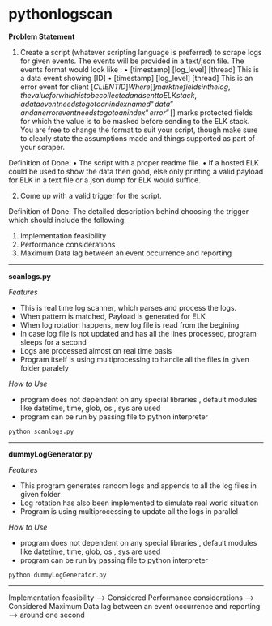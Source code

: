 # pythonlogscan

**Problem Statement**
1.	Create a script (whatever scripting language is preferred) to scrape logs for given events. The events will be provided in a text/json file. The events format would look like :
•	[timestamp] [log_level] [thread] This is a data event showing [ID]
•	[timestamp] [log_level] [thread] This is an error event for client [$CLIENT ID] 
Where [] mark the fields in the log, the value for which is to be collected and sent to ELK stack , a data event needs to go to an index named “data” and an error event needs to go to an index “error”
[$] marks protected fields for which the value is to be masked before sending to the ELK stack. 
You are free to change the format to suit your script, though make sure to clearly state the assumptions made and things supported as part of your scraper.

Definition of Done:
•	The script with a proper readme file. 
•	If a hosted ELK could be used to show the data then good, else only printing a valid payload for ELK in a text file or a json dump for ELK would suffice. 

2.	Come up with a valid trigger for the script. 

Definition of Done:
	The detailed description behind choosing the trigger which should include the following:
1.	Implementation feasibility
2.	Performance considerations 
3.	Maximum Data lag between an event occurrence and reporting 


______________________________
**scanlogs.py**

_Features_
- This is real time log scanner, which parses and process the logs.
- When pattern is matched, Payload is generated for ELK
- When log rotation happens, new log file is read from the begining
- In case log file is not updated and has all the lines processed, program sleeps for a second
- Logs are processed almost on real time basis
- Program itself is using multiprocessing to handle all the files in given folder paralely

_How to Use_
- program does not dependent on any special libraries , default modules like datetime, time, glob, os , sys are used
- program can be run by passing file to python interpreter 

<code>python scanlogs.py </code>

______________________________
**dummyLogGenerator.py**

_Features_
- This program generates random logs and appends to all the log files in given folder
- Log rotation has also been implemented to simulate real world situation
- Program is using multiprocessing to update all the logs in parallel

_How to Use_
- program does not dependent on any special libraries , default modules like datetime, time, glob, os , sys are used
- program can be run by passing file to python interpreter 

<code>python dummyLogGenerator.py </code>


________________________________
Implementation feasibility --> Considered 
Performance considerations --> Considered
Maximum Data lag between an event occurrence and reporting --> around one second